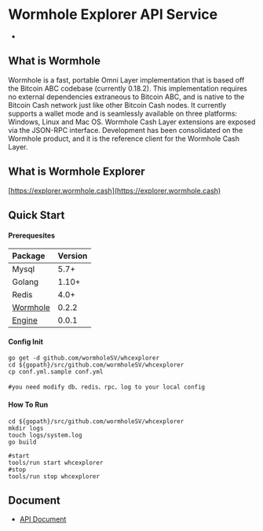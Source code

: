 # Wormhole Explorer API Service
-
## What is Wormhole

Wormhole is a fast, portable Omni Layer implementation that is based off the Bitcoin ABC codebase (currently 0.18.2). This implementation requires no external dependencies extraneous to Bitcoin ABC, and is native to the Bitcoin Cash network just like other Bitcoin Cash nodes. It currently supports a wallet mode and is seamlessly available on three platforms: Windows, Linux and Mac OS. Wormhole Cash Layer extensions are exposed via the JSON-RPC interface. Development has been consolidated on the Wormhole product, and it is the reference client for the Wormhole Cash Layer.

## What is Wormhole Explorer
[https://explorer.wormhole.cash](https://explorer.wormhole.cash)

## Quick Start

#### Prerequesites
| Package | Version | 
| :------| ------|
| Mysql | 5.7+ |
| Golang | 1.10+ |
| Redis | 4.0+ |
|[Wormhole](https://github.com/copernet/wormhole)|0.2.2|
|[Engine](https://github.com/wormholeSV/whcengine)|0.0.1|

#### Config Init

	go get -d github.com/wormholeSV/whcexplorer
	cd ${gopath}/src/github.com/wormholeSV/whcexplorer
	cp conf.yml.sample conf.yml

	#you need modify db、redis、rpc、log to your local config
#### How To Run

	cd ${gopath}/src/github.com/wormholeSV/whcexplorer
	mkdir logs
	touch logs/system.log
	go build

	#start
	tools/run start whcexplorer
	#stop 
	tools/run stop whcexplorer

## Document
- [API Document](./doc/api.md)
